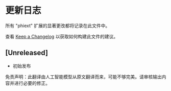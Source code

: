 # 更新日志

所有 "phiext" 扩展的显著更改都将记录在此文件中。

查看 [Keep a Changelog](http://keepachangelog.com/) 以获取如何构建此文件的建议。

## [Unreleased]

- 初始发布

免责声明：此翻译由人工智能模型从原文翻译而来，可能不够完美。请审核输出内容并进行必要的修正。